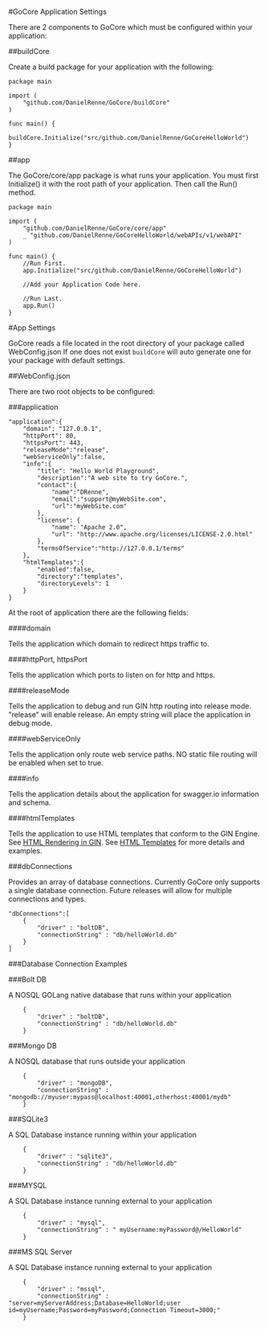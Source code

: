 #GoCore Application Settings

There are 2 components to GoCore which must be configured within your application:

##buildCore

Create a build package for your application with the following:

	package main

	import (
		"github.com/DanielRenne/GoCore/buildCore"
	)
	
	func main() {
		buildCore.Initialize("src/github.com/DanielRenne/GoCoreHelloWorld")
	}

##app

The GoCore/core/app package is what runs your application.  You must first Initialize() it with the root path of your application.  Then call the Run() method.
	
	package main
	
	import (
		"github.com/DanielRenne/GoCore/core/app"
		_ "github.com/DanielRenne/GoCoreHelloWorld/webAPIs/v1/webAPI"
	)
	
	func main() {
		//Run First.
		app.Initialize("src/github.com/DanielRenne/GoCoreHelloWorld")
	
		//Add your Application Code here.
	
		//Run Last.
		app.Run()
	}

#App Settings

GoCore reads a file located in the root directory of your package called WebConfig.json  If one does not exist `buildCore` will auto generate one for your package with default settings.

##WebConfig.json

There are two root objects to be configured:

###application



	"application":{
	    "domain": "127.0.0.1",
	    "httpPort": 80,
	    "httpsPort": 443, 
	    "releaseMode":"release",
	    "webServiceOnly":false,
	    "info":{
	    	"title": "Hello World Playground",
	    	"description":"A web site to try GoCore.",
	    	"contact":{
	    		"name":"DRenne",
	    		"email":"support@myWebSite.com",
	    		"url":"myWebSite.com"
	    	},
	    	"license": {
	    		"name": "Apache 2.0",
	  			"url": "http://www.apache.org/licenses/LICENSE-2.0.html"
	    	},
	    	"termsOfService":"http://127.0.0.1/terms"
	    },
		"htmlTemplates":{
			"enabled":false,
			"directory":"templates",
			"directoryLevels": 1
		}
	}

At the root of application there are the following fields:

####domain

Tells the application which domain to redirect https traffic to.

####httpPort, httpsPort

Tells the application which ports to listen on for http and https.

####releaseMode

Tells the application to debug and run GIN http routing into release mode.  "release" will enable release.  An empty string will place the application in debug mode.

####webServiceOnly

Tells the application only route web service paths.  NO static file routing will be enabled when set to true.

####info

Tells the application details about the application for swagger.io information and schema.

####htmlTemplates

Tells the application to use HTML templates that conform to the GIN Engine.  See [HTML Rendering in GIN](https://github.com/gin-gonic/gin#html-rendering]).  See [HTML Templates](https://github.com/DanielRenne/GoCore/blob/master/doc/HTML_Templates.md) for more details and examples.


###dbConnections

Provides an array of database connections.  Currently GoCore only supports a single database connection.  Future releases will allow for multiple connections and types.

	"dbConnections":[
		{
			"driver" : "boltDB",
			"connectionString" : "db/helloWorld.db"
		}
	]
###Database Connection Examples

###Bolt DB

A NOSQL GOLang native database that runs within your application

		{
			"driver" : "boltDB",
			"connectionString" : "db/helloWorld.db"
		}

###Mongo DB

A NOSQL database that runs outside your application

		{
			"driver" : "mongoDB",
			"connectionString" : "mongodb://myuser:mypass@localhost:40001,otherhost:40001/mydb"
		}

###SQLite3

A SQL Database instance running within your application

		{
			"driver" : "sqlite3",
			"connectionString" : "db/helloWorld.db"
		}

###MYSQL

A SQL Database instance running external to your application

		{
			"driver" : "mysql",
			"connectionString" : " myUsername:myPassword@/HelloWorld"
		}

###MS SQL Server

A SQL Database instance running external to your application

		{
			"driver" : "mssql",
			"connectionString" : "server=myServerAddress;Database=HelloWorld;user id=myUsername;Password=myPassword;Connection Timeout=3000;"
		}
